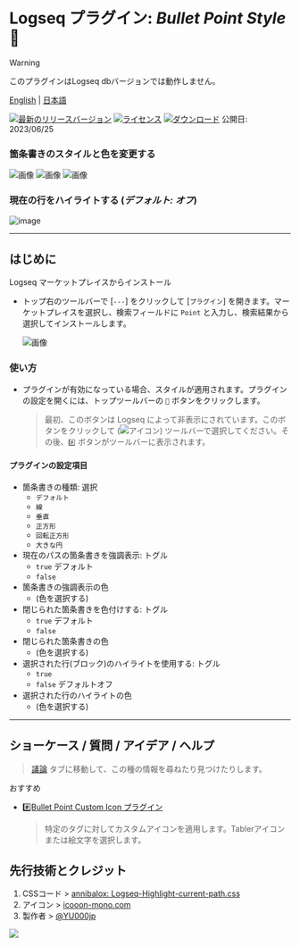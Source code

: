 # Logseq プラグイン: *Bullet Point Style* 🔷

> [!WARNING]
>このプラグインはLogseq dbバージョンでは動作しません。

[English](https://github.com/YU000jp/logseq-plugin-bullet-point-style) | [日本語](https://github.com/YU000jp/logseq-plugin-bullet-point-style/blob/main/readme.ja.md)

[![最新のリリースバージョン](https://img.shields.io/github/v/release/YU000jp/logseq-plugin-bullet-point-style)](https://github.com/YU000jp/logseq-plugin-bullet-point-style/releases)
[![ライセンス](https://img.shields.io/github/license/YU000jp/logseq-plugin-bullet-point-style?color=blue)](https://github.com/YU000jp/logseq-plugin-bullet-point-style/LICENSE)
[![ダウンロード](https://img.shields.io/github/downloads/YU000jp/logseq-plugin-bullet-point-style/total.svg)](https://github.com/YU000jp/logseq-plugin-bullet-point-style/releases)
公開日: 2023/06/25

### 箇条書きのスタイルと色を変更する

  ![画像](https://github.com/YU000jp/logseq-plugin-bullet-point-style/assets/111847207/1587d95b-272e-480f-b600-c84821aebce8) ![画像](https://github.com/YU000jp/logseq-plugin-bullet-point-style/assets/111847207/38c93c02-f5ab-440e-b60f-b95611b8b503) ![画像](https://github.com/YU000jp/logseq-plugin-bullet-point-style/assets/111847207/ecee0269-551b-4894-82d1-78506db75d0c)

### 現在の行をハイライトする (*デフォルト: オフ*)

  ![image](https://github.com/YU000jp/logseq-plugin-bullet-point-style/assets/111847207/80bfe4da-e156-47bd-961f-5f90c8015087)

---

## はじめに

Logseq マーケットプレイスからインストール
  - トップ右のツールバーで [`---`] をクリックして [`プラグイン`] を開きます。マーケットプレイスを選択し、検索フィールドに `Point` と入力し、検索結果から選択してインストールします。

    ![画像](https://github.com/YU000jp/logseq-plugin-bullet-point-style/assets/111847207/8c301202-8a77-497e-80cc-730c45054e3b)

### 使い方

- プラグインが有効になっている場合、スタイルが適用されます。プラグインの設定を開くには、トップツールバーの `🔷` ボタンをクリックします。
  > 最初、このボタンは Logseq によって非表示にされています。このボタンをクリックして (![アイコン](https://github.com/YU000jp/logseq-plugin-bullet-point-custom-icon/assets/111847207/136f9d0f-9dcf-4942-9821-c9f692fcfc2f)) ツールバーで選択してください。その後、`#️⃣` ボタンがツールバーに表示されます。

#### プラグインの設定項目

- 箇条書きの種類: 選択
  - `デフォルト`
  - `線`
  - `垂直`
  - `正方形`
  - `回転正方形`
  - `大きな円`
- 現在のパスの箇条書きを強調表示: トグル
  - `true` デフォルト
  - `false`
- 箇条書きの強調表示の色
  - (色を選択する)
- 閉じられた箇条書きを色付けする: トグル
  - `true` デフォルト
  - `false`
- 閉じられた箇条書きの色
  - (色を選択する)
- 選択された行(ブロック)のハイライトを使用する: トグル
  - `true`
  - `false` デフォルトオフ
- 選択された行のハイライトの色
  - (色を選択する)

---

## ショーケース / 質問 / アイデア / ヘルプ

> [議論](https://github.com/YU000jp/logseq-plugin-bullet-point-style/discussions) タブに移動して、この種の情報を尋ねたり見つけたりします。

おすすめ
  - [#️⃣Bullet Point Custom Icon プラグイン](https://github.com/YU000jp/logseq-plugin-bullet-point-custom-icon)
    > 特定のタグに対してカスタムアイコンを適用します。Tablerアイコンまたは絵文字を選択します。

## 先行技術とクレジット

1. CSSコード > [annibalox: Logseq-Highlight-current-path.css](https://github.com/cannibalox/logseq-dark-hpx#logseq-scroll-sidebarcss)
1. アイコン > [icooon-mono.com](https://icooon-mono.com/12841-%e3%83%9f%e3%82%ad%e3%82%b5%e3%83%bc%ef%bc%88%e9%9f%b3%e6%a5%bd%ef%bc%89%e3%81%ae%e3%82%a2%e3%82%a4%e3%82%b3%e3%83%b36/)
1. 製作者 > [@YU000jp](https://github.com/YU000jp)

<a href="https://www.buymeacoffee.com/yu000japan"><img src="https://img.buymeacoffee.com/button-api/?text=Buy me a pizza&emoji=🍕&slug=yu000japan&button_colour=FFDD00&font_colour=000000&font_family=Poppins&outline_colour=000000&coffee_colour=ffffff" /></a>